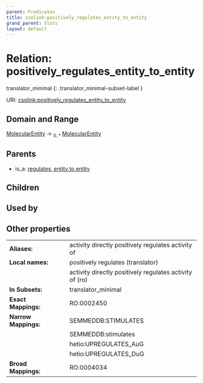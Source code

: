 ```yaml
---
parent: Predicates
title: csolink:positively_regulates_entity_to_entity
grand_parent: Slots
layout: default
---
```


# Relation: positively_regulates_entity_to_entity

translator_minimal
{: .translator_minimal-subset-label }




URI: [csolink:positively_regulates_entity_to_entity](https://w3id.org/csolink/vocab/positively_regulates_entity_to_entity)

## Domain and Range

[MolecularEntity](MolecularEntity.md) ->  <sub>0..*</sub> [MolecularEntity](MolecularEntity.md)

## Parents

 *  is_a: [regulates, entity to entity](regulates_entity_to_entity.md)

## Children


## Used by


## Other properties

|  |  |  |
| --- | --- | --- |
| **Aliases:** | | activity directly positively regulates activity of |
| **Local names:** | | positively regulates (translator) |
|  | | activity directly positively regulates activity of (ro) |
| **In Subsets:** | | translator_minimal |
| **Exact Mappings:** | | RO:0002450 |
| **Narrow Mappings:** | | SEMMEDDB:STIMULATES |
|  | | SEMMEDDB:stimulates |
|  | | hetio:UPREGULATES_AuG |
|  | | hetio:UPREGULATES_DuG |
| **Broad Mappings:** | | RO:0004034 |

